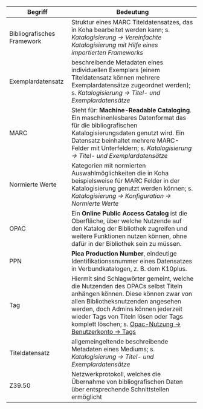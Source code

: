Begriff | Bedeutung
------ | ------
Bibliografisches Framework | Struktur eines MARC Titeldatensatzes, das in Koha bearbeitet werden kann; s. *Katalogisierung -> Vereinfachte Katalogisierung mit Hilfe eines importierten Frameworks*
Exemplardatensatz | beschreibende Metadaten eines individuellen Exemplars (einem Titeldatensatz können mehrere Exemplardatensätze zugeordnet werden); s. *Katalogisierung -> Titel- und Exemplardatensätze*
MARC | Steht für: **Machine-Readable Cataloging**. Ein maschinenlesbares Datenformat das für die bibliografischen Katalogisierungsdaten genutzt wird. Ein Datensatz beinhaltet mehrere MARC-Felder mit Unterfeldern; s. *Katalogisierung -> Titel- und Exemplardatensätze*
Normierte Werte | Kategorien mit normierten Auswahlmöglichkeiten die in Koha beispielsweise für MARC Felder in der Katalogisierung genutzt werden können; s. *Katalogisierung -> Konfiguration -> Normierte Werte*
OPAC | Ein **Online Public Access Catalog** ist die Oberfläche, über welche Nutzende auf den Katalog der Bibliothek zugreifen und weitere Funktionen nutzen können, ohne dafür in der Bibliothek sein zu müssen.
PPN | **Pica Production Number**, eindeutige Identifikationssnummer eines Datensatzes in Verbundkatalogen, z. B. dem K10plus.
Tag | Hiermit sind Schlagwörter gemeint, welche die Nutzenden des OPACs selbst Titeln anhängen können. Diese können zwar von allen Bibliotheksnutzenden angesehen werden, doch Admins können jederzeit wieder Tags von Titeln lösen oder Tags komplett löschen; s. [Opac-Nutzung -> Benutzerkonto -> Tags](https://pders01.github.io/Koha_out_of_the_box/#/Oeb/opac/opac_nutzung?id=tags)
Titeldatensatz | allgemeingeltende beschreibende Metadaten eines Mediums; s. *Katalogisierung -> Titel- und Exemplardatensätze*
Z39.50 | Netzwerkprotokoll, welches die Übernahme von bibliografischen Daten über entsprechende Schnittstellen ermöglicht
